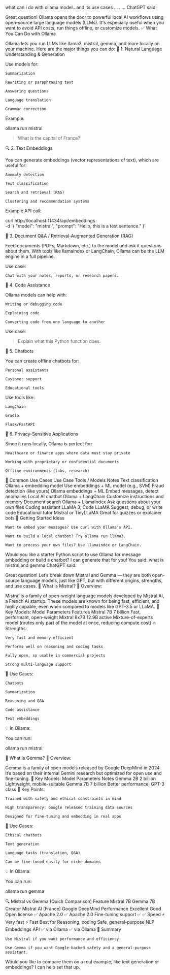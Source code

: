 what can i do with ollama model...and its use cases ...
.....
ChatGPT said:

Great question! Ollama opens the door to powerful local AI workflows using open-source large language models (LLMs). It's especially useful when you want to avoid API costs, run things offline, or customize models.
✅ What You Can Do with Ollama

Ollama lets you run LLMs like llama3, mistral, gemma, and more locally on your machine. Here are the major things you can do:
🧠 1. Natural Language Understanding & Generation

Use models for:

    Summarization

    Rewriting or paraphrasing text

    Answering questions

    Language translation

    Grammar correction

Example:

ollama run mistral
> What is the capital of France?

🔍 2. Text Embeddings

You can generate embeddings (vector representations of text), which are useful for:

    Anomaly detection

    Text classification

    Search and retrieval (RAG)

    Clustering and recommendation systems

Example API call:

curl http://localhost:11434/api/embeddings \
  -d '{ "model": "mistral", "prompt": "Hello, this is a test sentence." }'

🧾 3. Document Q&A / Retrieval-Augmented Generation (RAG)

Feed documents (PDFs, Markdown, etc.) to the model and ask it questions about them. With tools like llamaindex or LangChain, Ollama can be the LLM engine in a full pipeline.

Use case:

    Chat with your notes, reports, or research papers.

🤖 4. Code Assistance

Ollama models can help with:

    Writing or debugging code

    Explaining code

    Converting code from one language to another

Use case:

> Explain what this Python function does.

💬 5. Chatbots

You can create offline chatbots for:

    Personal assistants

    Customer support

    Educational tools

Use tools like:

    LangChain

    Gradio

    Flask/FastAPI

🔐 6. Privacy-Sensitive Applications

Since it runs locally, Ollama is perfect for:

    Healthcare or finance apps where data must stay private

    Working with proprietary or confidential documents

    Offline environments (labs, research)

🔧 Common Use Cases
Use Case	Tools / Models	Notes
Text classification	Ollama + embedding model	Use embeddings + ML model (e.g., SVM)
Fraud detection (like yours)	Ollama embeddings + ML	Embed messages, detect anomalies
Local AI chatbot	Ollama + LangChain	Customize instructions and memory
Document search	Ollama + LlamaIndex	Ask questions about your own files
Coding assistant	LLaMA 3, Code LLaMA	Suggest, debug, or write code
Educational tutor	Mistral or TinyLLaMA	Great for quizzes or explainer bots
🚀 Getting Started Ideas

    Want to embed your messages? Use curl with Ollama's API.

    Want to build a local chatbot? Try ollama run llama3.

    Want to process your own files? Use llamaindex or LangChain.

Would you like a starter Python script to use Ollama for message embedding or build a chatbot? I can generate that for you!
You said:
what is mistral and gemma
ChatGPT said:

Great question! Let’s break down Mistral and Gemma — they are both open-source language models, just like GPT, but with different origins, strengths, and use cases.
🦙 What is Mistral?
🧠 Overview:

Mistral is a family of open-weight language models developed by Mistral AI, a French AI startup. These models are known for being fast, efficient, and highly capable, even when compared to models like GPT-3.5 or LLaMA.
🚀 Key Models:
Model	Parameters	Features
Mistral 7B	7 billion	Fast, performant, open-weight
Mixtral 8x7B	12.9B active	Mixture-of-experts model (routes only part of the model at once, reducing compute cost)
🔥 Strengths:

    Very fast and memory-efficient

    Performs well on reasoning and coding tasks

    Fully open, so usable in commercial projects

    Strong multi-language support

🧪 Use Cases:

    Chatbots

    Summarization

    Reasoning and Q&A

    Code assistance

    Text embeddings

💡 In Ollama:

You can run:

ollama run mistral

🌼 What is Gemma?
🧠 Overview:

Gemma is a family of open models released by Google DeepMind in 2024. It’s based on their internal Gemini research but optimized for open use and fine-tuning.
🚀 Key Models:
Model	Parameters	Notes
Gemma 2B	2 billion	Lightweight, mobile-suitable
Gemma 7B	7 billion	Better performance, GPT-3 class
🔐 Key Points:

    Trained with safety and ethical constraints in mind

    High transparency: Google released training data sources

    Designed for fine-tuning and embedding in real apps

🧪 Use Cases:

    Ethical chatbots

    Text generation

    Language tasks (translation, Q&A)

    Can be fine-tuned easily for niche domains

💡 In Ollama:

You can run:

ollama run gemma

🔍 Mistral vs Gemma (Quick Comparison)
Feature	Mistral 7B	Gemma 7B
Creator	Mistral AI (France)	Google DeepMind
Performance	Excellent	Good
Open license	✅ Apache 2.0	✅ Apache 2.0
Fine-tuning support	✅	✅
Speed	⚡ Very fast	⚡ Fast
Best for	Reasoning, coding	Safe, general-purpose NLP
Embeddings API	✅ via Ollama	✅ via Ollama
🔧 Summary

    Use Mistral if you want performance and efficiency.

    Use Gemma if you want Google-backed safety and a general-purpose assistant.

Would you like to compare them on a real example, like text generation or embeddings? I can help set that up.
